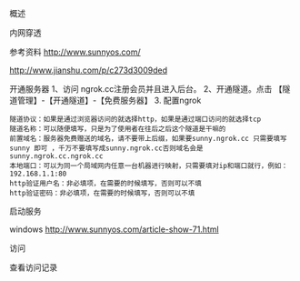 概述



内网穿透





参考资料
http://www.sunnyos.com/

http://www.jianshu.com/p/c273d3009ded


开通服务器
1、访问 ngrok.cc注册会员并且进入后台。
2、开通隧道。点击 【隧道管理】-【开通隧道】-【免费服务器】
3.   配置ngrok

    隧道协议：如果是通过浏览器访问的就选择http，如果是通过端口访问的就选择tcp
    隧道名称：可以随便填写，只是为了使用者在往后之后这个隧道是干嘛的
    前置域名：服务器免费赠送的域名，请不要带上后缀，如果要sunny.ngrok.cc 只需要填写 sunny 即可 ，千万不要填写成sunny.ngrok.cc否则域名会是sunny.ngrok.cc.ngrok.cc
    本地端口：可以为同一个局域网内任意一台机器进行映射，只需要填对ip和端口就行，例如：192.168.1.1:80
    http验证用户名：非必填项，在需要的时候填写，否则可以不填
    http验证密码：非必填项，在需要的时候填写，否则可以不填




启动服务

windows
http://www.sunnyos.com/article-show-71.html

访问


查看访问记录